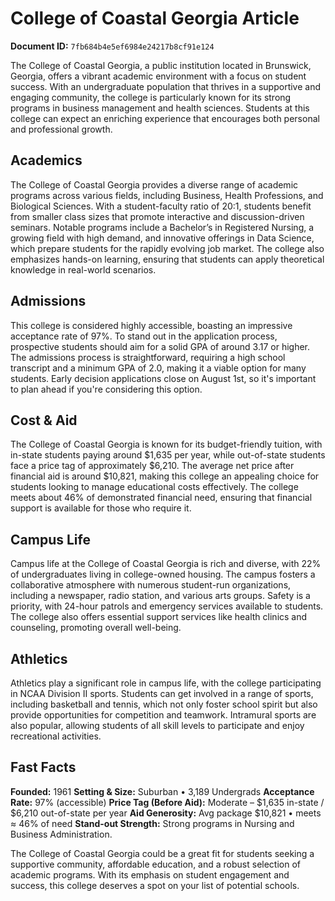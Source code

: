 # College of Coastal Georgia Article

**Document ID:** `7fb684b4e5ef6984e24217b8cf91e124`

The College of Coastal Georgia, a public institution located in Brunswick, Georgia, offers a vibrant academic environment with a focus on student success. With an undergraduate population that thrives in a supportive and engaging community, the college is particularly known for its strong programs in business management and health sciences. Students at this college can expect an enriching experience that encourages both personal and professional growth.

## Academics
The College of Coastal Georgia provides a diverse range of academic programs across various fields, including Business, Health Professions, and Biological Sciences. With a student-faculty ratio of 20:1, students benefit from smaller class sizes that promote interactive and discussion-driven seminars. Notable programs include a Bachelor’s in Registered Nursing, a growing field with high demand, and innovative offerings in Data Science, which prepare students for the rapidly evolving job market. The college also emphasizes hands-on learning, ensuring that students can apply theoretical knowledge in real-world scenarios.

## Admissions
This college is considered highly accessible, boasting an impressive acceptance rate of 97%. To stand out in the application process, prospective students should aim for a solid GPA of around 3.17 or higher. The admissions process is straightforward, requiring a high school transcript and a minimum GPA of 2.0, making it a viable option for many students. Early decision applications close on August 1st, so it's important to plan ahead if you're considering this option.

## Cost & Aid
The College of Coastal Georgia is known for its budget-friendly tuition, with in-state students paying around $1,635 per year, while out-of-state students face a price tag of approximately $6,210. The average net price after financial aid is around $10,821, making this college an appealing choice for students looking to manage educational costs effectively. The college meets about 46% of demonstrated financial need, ensuring that financial support is available for those who require it.

## Campus Life
Campus life at the College of Coastal Georgia is rich and diverse, with 22% of undergraduates living in college-owned housing. The campus fosters a collaborative atmosphere with numerous student-run organizations, including a newspaper, radio station, and various arts groups. Safety is a priority, with 24-hour patrols and emergency services available to students. The college also offers essential support services like health clinics and counseling, promoting overall well-being.

## Athletics
Athletics play a significant role in campus life, with the college participating in NCAA Division II sports. Students can get involved in a range of sports, including basketball and tennis, which not only foster school spirit but also provide opportunities for competition and teamwork. Intramural sports are also popular, allowing students of all skill levels to participate and enjoy recreational activities.

## Fast Facts
**Founded:** 1961
**Setting & Size:** Suburban • 3,189 Undergrads
**Acceptance Rate:** 97% (accessible)
**Price Tag (Before Aid):** Moderate – $1,635 in-state / $6,210 out-of-state per year
**Aid Generosity:** Avg package $10,821 • meets ≈ 46% of need
**Stand-out Strength:** Strong programs in Nursing and Business Administration.

The College of Coastal Georgia could be a great fit for students seeking a supportive community, affordable education, and a robust selection of academic programs. With its emphasis on student engagement and success, this college deserves a spot on your list of potential schools.

